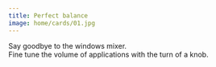 ```yaml
---
title: Perfect balance
image: home/cards/01.jpg
---
```


Say goodbye to the windows mixer.  
Fine tune the volume of applications with the turn of a knob.
